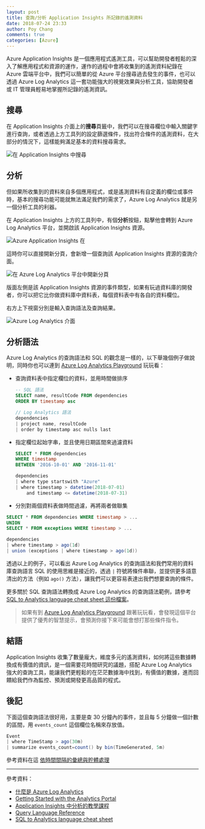 ```yaml
---
layout: post
title: 查詢/分析 Application Insights 所記錄的遙測資料 
date: 2018-07-24 23:33
author: Poy Chang
comments: true
categories: [Azure]
---
```

Azure Application Insights 是一個應用程式遙測工具，可以幫助開發者輕鬆的深入了解應用程式和資源的運作，運作的過程中會將收集到的遙測資料紀錄在 Azure 雲端平台中，我們可以簡單的從 Azure 平台搜尋過去發生的事件，也可以透過 Azure Log Analytics 這一套功能強大的視覺效果與分析工具，協助開發者或 IT 管理員輕易地掌握所記錄的遙測資訊。

## 搜尋

在 Application Insights 介面上的**搜尋**頁籤中，我們可以在搜尋欄位中輸入關鍵字進行查詢，或者透過上方工具列的設定篩選條件，找出符合條件的遙測資料，在大部分的情況下，這樣能夠滿足基本的資料搜尋需求。

![在 Application Insights 中搜尋](https://i.imgur.com/V6k03Kq.png)

## 分析

但如果所收集到的資料來自多個應用程式，或是遙測資料有自定義的欄位或事件時，基本的搜尋功能可能就無法滿足我們的需求了，Azure Log Analytics 就是另一個分析工具的利器。

在 Application Insights 上方的工具列中，有個**分析**按鈕，點擊他會轉到 Azure Log Analytics 平台，並開啟該 Application Insights 資源。

![Azure Application Insights 在](https://i.imgur.com/4vguPsH.png)

這時你可以直接開新分頁，會新增一個查詢該 Application Insights 資源的查詢介面。

![在 Azure Log Analytics 平台中開新分頁](https://i.imgur.com/xBRFeoa.png)

版面左側是該 Application Insights 資源的事件類型，如果有玩過資料庫的開發者，你可以把它比你做資料庫中資料表，每個資料表中有各自的資料欄位。

右方上下視窗分別是輸入查詢語法及查詢結果。

![Azure Log Analytics 介面](https://i.imgur.com/lrCY4iR.png)

## 分析語法

Azure Log Analytics 的查詢語法和 SQL 的觀念是一樣的，以下舉幾個例子做說明，同時你也可以連到 [Azure Log Analytics Playground](https://analytics.applicationinsights.io/demo#/) 玩玩看：

* 查詢資料表中指定欄位的資料，並用時間做排序

  ```sql
  -- SQL 語法
  SELECT name, resultCode FROM dependencies
  ORDER BY timestamp asc
  ```

  ```cs
  // Log Analytics 語法
  dependencies
  | project name, resultCode
  | order by timestamp asc nulls last
  ```
* 指定欄位起始字串，並且使用日期區間來過濾資料

  ```sql
  SELECT * FROM dependencies
  WHERE timestamp
  BETWEEN '2016-10-01' AND '2016-11-01'
  ```

  ```cs
  dependencies
  | where type startswith "Azure"
  | where timestamp > datetime(2018-07-01)
      and timestamp <= datetime(2018-07-31)
  ```
* 分別對兩個資料表做時間過濾，再將兩者做聯集

```sql
SELECT * FROM dependencies WHERE timestamp > ...
UNION
SELECT * FROM exceptions WHERE timestamp > ...
```

```cs
dependencies
| where timestamp > ago(1d)
| union (exceptions | where timestamp > ago(1d))
```

透過以上的例子，可以看出 Azure Log Analytics 的查詢語法和我們常用的資料庫查詢語言 SQL 的使用思維是接近的，透過 `|` 符號將條件串聯，並提供更多語意清出的方法（例如 `ago()` 方法），讓我們可以更容易表達出我們想要查詢的條件。

更多關於 SQL 查詢語法轉換成 Azure Log Analytics 的查詢語法範例，請參考 [SQL to Analytics language cheat sheet 這份檔案](https://aka.ms/sql-analytics)。

>如果有到 [Azure Log Analytics Playground](https://analytics.applicationinsights.io/demo#/) 跟著玩玩看，會發現這個平台提供了優秀的智慧提示，會預測你接下來可能會想打那些條件指令。

## 結語

Application Insights 收集了數量龐大，維度多元的遙測資料，如何將這些數據轉換成有價值的資訊，是一個需要花時間研究的議題，搭配 Azure Log Analytics 強大的查詢工具，能讓我們更輕鬆的在茫茫數據海中找到，有價值的數據，進而回饋給我們作為監控、預測或開發更高品質的程式。

## 後記

下面這個查詢語法很好用，主要是查 30 分鐘內的事件，並且每 5 分鐘做一個計數的區間，用 `events_count` 這個欄位名稱來存放值。

```cs
Event
| where TimeStamp > ago(30m)
| summarize events_count=count() by bin(TimeGenerated, 5m) 
```

參考資料在這 [依時間間隔的彙總與貯體處理](https://docs.microsoft.com/zh-tw/azure/azure-monitor/log-query/datetime-operations#aggregations-and-bucketing-by-time-intervals)

----------

參考資料：

* [什麼是 Azure Log Analytics](https://docs.microsoft.com/zh-tw/azure/log-analytics/log-analytics-overview)
* [Getting Started with the Analytics Portal](https://docs.loganalytics.io/docs/Learn/Getting-Started/Getting-started-with-the-Analytics-portal)
* [Application Insights 中分析的教學課程](https://docs.microsoft.com/zh-tw/azure/application-insights/app-insights-analytics-tour)
* [Query Language Reference](https://docs.loganalytics.io/docs/Language-Reference)
* [SQL to Analytics language cheat sheet](https://aka.ms/sql-analytics)
